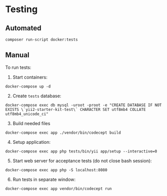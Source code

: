 # Testing

## Automated

```
composer run-script docker:tests
```

## Manual

To run tests:
1. Start containers:
```
docker-compose up -d
```
2. Create `tests` database:
```
docker-compose exec db mysql -uroot -proot -e "CREATE DATABASE IF NOT EXISTS \`yii2-starter-kit-test\` CHARACTER SET utf8mb4 COLLATE utf8mb4_unicode_ci"
```
3. Build needed files
```
docker-compose exec app ./vendor/bin/codecept build
```
4. Setup application:
```
docker-compose exec app php tests/bin/yii app/setup --interactive=0
```
5. Start web server for acceptance tests (do not close bash session):
```
docker-compose exec app php -S localhost:8080
```
6. Run tests in separate window:
```
docker-compose exec app vendor/bin/codecept run
```
